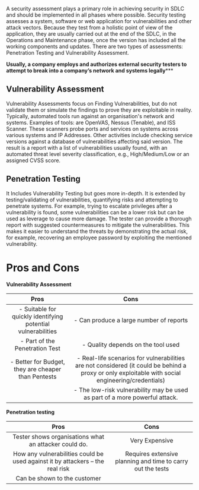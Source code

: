 A security assessment plays a primary role in achieving security in SDLC and should be implemented in all phases where possible.
Security testing assesses a system, software or web application for vulnerabilities and other attack vectors. Because they test from a holistic point of view of the application, they are usually carried out at the end of the SDLC, in the Operations and Maintenance phase, once the version has included all the working components and updates. There are two types of assessments: Penetration Testing and Vulnerability Assessment. 

**Usually, a company employs and authorizes external security testers to attempt to break into a company’s network and systems legally*****

## Vulnerability Assessment

Vulnerability Assessments focus on Finding Vulnerabilities, but do not validate them or simulate the findings to prove they are exploitable in reality. Typically, automated tools run against an organisation's network and systems. Examples of tools: are OpenVAS, Nessus (Tenable), and ISS Scanner. These scanners probe ports and services on systems across various systems and IP Addresses. Other activities include checking service versions against a database of vulnerabilities affecting said version. The result is a report with a list of vulnerabilities usually found, with an automated threat level severity classification, e.g., High/Medium/Low or an assigned CVSS score.  

## Penetration Testing

It Includes Vulnerability Testing but goes more in-depth. It is extended by testing/validating of vulnerabilities, quantifying risks and attempting to penetrate systems. For example, trying to escalate privileges after a vulnerability is found, some vulnerabilities can be a lower risk but can be used as leverage to cause more damage. The tester can provide a thorough report with suggested countermeasures to mitigate the vulnerabilities. This makes it easier to understand the threats by demonstrating the actual risk, for example, recovering an employee password by exploiting the mentioned vulnerability.  

# Pros and Cons

**Vulnerability Assessment**  

|                             Pros                             |                                                                       Cons                                                                        |
| :----------------------------------------------------------: | :-----------------------------------------------------------------------------------------------------------------------------------------------: |
| - Suitable for quickly identifying potential vulnerabilities |                                                      - Can produce a large number of reports                                                      |
|                - Part of the Penetration Test                |                                                        - Quality depends on the tool used                                                         |
|     - Better for Budget, they are cheaper than Pentests      | - Real-life scenarios for vulnerabilities are not considered (it could be behind a proxy or only exploitable with social engineering/credentials) |
|                                                              |                                    - The low-risk vulnerability may be used as part of a more powerful attack.                                    |

**Penetration testing**

|                                     Pros                                      |                            Cons                             |
| :---------------------------------------------------------------------------: | :---------------------------------------------------------: |
|             Tester shows organisations what an attacker could do.             |                       Very Expensive                        |
| How any vulnerabilities could be used against it by attackers – the real risk | Requires extensive planning and time to carry out the tests |
|                         Can be shown to the customer                          |                                                             |